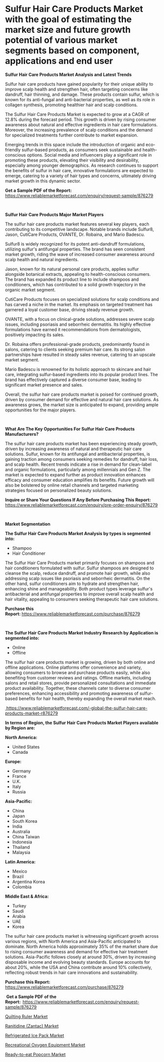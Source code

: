 <p><h1>Sulfur Hair Care Products Market with the goal of estimating the market size and future growth potential of various market segments based on component, applications and end user</h1></p><p><strong>Sulfur Hair Care Products Market Analysis and Latest Trends</strong></p>
<p><p>Sulfur hair care products have gained popularity for their unique ability to improve scalp health and strengthen hair, often targeting concerns like dandruff, hair thinning, and damage. These products contain sulfur, which is known for its anti-fungal and anti-bacterial properties, as well as its role in collagen synthesis, promoting healthier hair and scalp conditions.</p><p>The Sulfur Hair Care Products Market is expected to grow at a CAGR of 12.8% during the forecast period. This growth is driven by rising consumer awareness about natural and effective ingredients in hair care formulations. Moreover, the increasing prevalence of scalp conditions and the demand for specialized treatments further contribute to market expansion.</p><p>Emerging trends in this space include the introduction of organic and eco-friendly sulfur-based products, as consumers seek sustainable and health-conscious options. Social media and influencers play a significant role in promoting these products, elevating their visibility and desirability, especially among younger demographics. As research continues to support the benefits of sulfur in hair care, innovative formulations are expected to emerge, catering to a variety of hair types and concerns, ultimately driving market growth in this dynamic sector.</p></p>
<p><strong>Get a Sample PDF of the Report:&nbsp;</strong> <a href="https://www.reliablemarketforecast.com/enquiry/request-sample/876279?utm_campaign=1110&utm_medium=2&utm_source=Github&utm_content=ia&utm_term=21032025&utm_id=sulfur-hair-care-products">https://www.reliablemarketforecast.com/enquiry/request-sample/876279</a></p>
<p>&nbsp;</p>
<p><strong>Sulfur Hair Care Products Major Market Players</strong></p>
<p><p>The sulfur hair care products market features several key players, each contributing to its competitive landscape. Notable brands include Sulfur8, Jason, CutiCare Products, OVANTE, Dr. Robaina, and Mario Badescu. </p><p>Sulfur8 is widely recognized for its potent anti-dandruff formulations, utilizing sulfur's antifungal properties. The brand has seen consistent market growth, riding the wave of increased consumer awareness around scalp health and natural ingredients. </p><p>Jason, known for its natural personal care products, applies sulfur alongside botanical extracts, appealing to health-conscious consumers. The brand has expanded its product line to include shampoos and conditioners, which has contributed to a solid growth trajectory in the organic market segment.</p><p>CutiCare Products focuses on specialized solutions for scalp conditions and has carved a niche in the market. Its emphasis on targeted treatment has garnered a loyal customer base, driving steady revenue growth.</p><p>OVANTE, with a focus on clinical-grade solutions, addresses severe scalp issues, including psoriasis and seborrheic dermatitis. Its highly effective formulations have earned it recommendations from dermatologists, positively impacting its sales.</p><p>Dr. Robaina offers professional-grade products, predominantly found in salons, catering to clients seeking premium hair care. Its strong salon partnerships have resulted in steady sales revenue, catering to an upscale market segment.</p><p>Mario Badescu is renowned for its holistic approach to skincare and hair care, integrating sulfur-based ingredients into its popular product lines. The brand has effectively captured a diverse consumer base, leading to significant market presence and sales.</p><p>Overall, the sulfur hair care products market is poised for continued growth, driven by consumer demand for effective and natural hair care solutions. As awareness grows, the market size is anticipated to expand, providing ample opportunities for the major players.</p></p>
<p>&nbsp;</p>
<p><strong>What Are The Key Opportunities For Sulfur Hair Care Products Manufacturers?</strong></p>
<p><p>The sulfur hair care products market has been experiencing steady growth, driven by increasing awareness of natural and therapeutic hair care solutions. Sulfur, known for its antifungal and antibacterial properties, is gaining traction among consumers seeking remedies for dandruff, hair loss, and scalp health. Recent trends indicate a rise in demand for clean-label and organic formulations, particularly among millennials and Gen Z. The market is expected to expand further as product innovation enhances efficacy and consumer education amplifies its benefits. Future growth will also be bolstered by online retail channels and targeted marketing strategies focused on personalized beauty solutions.</p></p>
<p><strong>Inquire or Share Your Questions If Any Before Purchasing This Report:</strong> <a href="https://www.reliablemarketforecast.com/enquiry/pre-order-enquiry/876279?utm_campaign=1110&utm_medium=2&utm_source=Github&utm_content=ia&utm_term=21032025&utm_id=sulfur-hair-care-products">https://www.reliablemarketforecast.com/enquiry/pre-order-enquiry/876279</a></p>
<p>&nbsp;</p>
<p><strong>Market Segmentation</strong></p>
<p><strong>The Sulfur Hair Care Products Market Analysis by types is segmented into:</strong></p>
<p><ul><li>Shampoo</li><li>Hair Conditioner</li></ul></p>
<p><p>The Sulfur Hair Care Products market primarily focuses on shampoos and hair conditioners formulated with sulfur. Sulfur shampoos are designed to cleanse the scalp, reduce dandruff, and promote hair growth, while also addressing scalp issues like psoriasis and seborrheic dermatitis. On the other hand, sulfur conditioners aim to hydrate and strengthen hair, enhancing shine and manageability. Both product types leverage sulfur's antibacterial and antifungal properties to improve overall scalp health and hair vitality, appealing to consumers seeking therapeutic hair care solutions.</p></p>
<p><strong>Purchase this Report:&nbsp;</strong><a href="https://www.reliablemarketforecast.com/purchase/876279?utm_campaign=1110&utm_medium=2&utm_source=Github&utm_content=ia&utm_term=21032025&utm_id=sulfur-hair-care-products">https://www.reliablemarketforecast.com/purchase/876279</a></p>
<p>&nbsp;</p>
<p><strong>The Sulfur Hair Care Products Market Industry Research by Application is segmented into:</strong></p>
<p><ul><li>Online</li><li>Offline</li></ul></p>
<p><p>The sulfur hair care products market is growing, driven by both online and offline applications. Online platforms offer convenience and variety, allowing consumers to browse and purchase products easily, while also benefiting from customer reviews and ratings. Offline markets, including salons and retail stores, provide personalized consultations and immediate product availability. Together, these channels cater to diverse consumer preferences, enhancing accessibility and promoting awareness of sulfur-based benefits for hair health, thereby expanding the overall market reach.</p></p>
<p><a href="https://www.reliablemarketforecast.com/-global-the-sulfur-hair-care-products-market-r876279?utm_campaign=1110&utm_medium=2&utm_source=Github&utm_content=ia&utm_term=21032025&utm_id=sulfur-hair-care-products">&nbsp;https://www.reliablemarketforecast.com/-global-the-sulfur-hair-care-products-market-r876279</a></p>
<p><strong>In terms of Region, the Sulfur Hair Care Products Market Players available by Region are:</strong></p>
<p>
    <p> <strong> North America: </strong>
        <ul>
            <li>United States</li>
            <li>Canada</li>
        </ul>
        </p> 
    <p> <strong> Europe: </strong>
        <ul>
            <li>Germany</li>
            <li>France</li>
            <li>U.K.</li>
            <li>Italy</li>
            <li>Russia</li>
        </ul>
        </p> 
    <p> <strong> Asia-Pacific: </strong>
        <ul>
            <li>China</li>
            <li>Japan</li>
            <li>South Korea</li>
            <li>India</li>
            <li>Australia</li>
            <li>China Taiwan</li>
            <li>Indonesia</li>
            <li>Thailand</li>
            <li>Malaysia</li>
        </ul>
        </p> 
    <p> <strong> Latin America: </strong>
        <ul>
            <li>Mexico</li>
            <li>Brazil</li>
            <li>Argentina Korea</li>
            <li>Colombia</li>
        </ul>
        </p> 
    <p> <strong> Middle East & Africa: </strong>
        <ul>
            <li>Turkey</li>
            <li>Saudi</li>
            <li>Arabia</li>
            <li>UAE</li>
            <li>Korea</li>
        </ul>
    </p>
    </p>
<p><p>The sulfur hair care products market is witnessing significant growth across various regions, with North America and Asia-Pacific anticipated to dominate. North America holds approximately 35% of the market share due to rising consumer awareness and demand for effective hair treatment solutions. Asia-Pacific follows closely at around 30%, driven by increasing disposable income and evolving beauty standards. Europe accounts for about 20%, while the USA and China contribute around 10% collectively, reflecting robust trends in hair care innovations and sustainability.</p></p>
<p><strong>Purchase this Report: </strong><a href="https://www.reliablemarketforecast.com/purchase/876279?utm_campaign=1110&utm_medium=2&utm_source=Github&utm_content=ia&utm_term=21032025&utm_id=sulfur-hair-care-products">https://www.reliablemarketforecast.com/purchase/876279</a></p>
<p>&nbsp;<strong>Get a Sample PDF of the Report:&nbsp;&nbsp;</strong><a href="https://www.reliablemarketforecast.com/enquiry/request-sample/876279?utm_campaign=1110&utm_medium=2&utm_source=Github&utm_content=ia&utm_term=21032025&utm_id=sulfur-hair-care-products">https://www.reliablemarketforecast.com/enquiry/request-sample/876279</a></p>
<p><strong></strong></p>
<p><p><a href="https://github.com/gakpasulgun/Market-Research-Report-List-1/blob/main/quilting-ruler-market.md?utm_campaign=1110&utm_medium=2&utm_source=Github&utm_content=ia&utm_term=21032025&utm_id=sulfur-hair-care-products">Quilting Ruler Market</a></p><p><a href="https://github.com/snelldimkeod/Market-Research-Report-List-1/blob/main/ranitidine-zantac-market.md?utm_campaign=1110&utm_medium=2&utm_source=Github&utm_content=ia&utm_term=21032025&utm_id=sulfur-hair-care-products">Ranitidine (Zantac) Market</a></p><p><a href="https://github.com/seppelharjap/Market-Research-Report-List-1/blob/main/refrigerated-ice-pack-market.md?utm_campaign=1110&utm_medium=2&utm_source=Github&utm_content=ia&utm_term=21032025&utm_id=sulfur-hair-care-products">Refrigerated Ice Pack Market</a></p><p><a href="https://github.com/edriceakeime/Market-Research-Report-List-1/blob/main/recreational-oxygen-equipment-market.md?utm_campaign=1110&utm_medium=2&utm_source=Github&utm_content=ia&utm_term=21032025&utm_id=sulfur-hair-care-products">Recreational Oxygen Equipment Market</a></p><p><a href="https://github.com/kitkaeberz5z/Market-Research-Report-List-1/blob/main/ready-to-eat-popcorn-market.md?utm_campaign=1110&utm_medium=2&utm_source=Github&utm_content=ia&utm_term=21032025&utm_id=sulfur-hair-care-products">Ready-to-eat Popcorn Market</a></p></p>